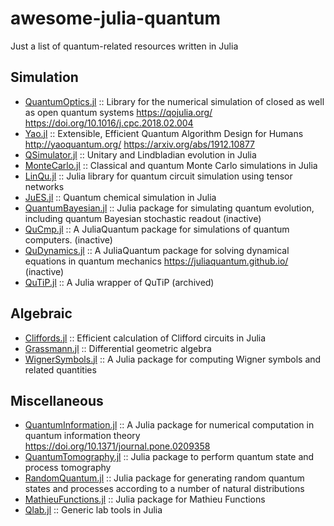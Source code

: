 # awesome-julia-quantum
Just a list of quantum-related resources written in Julia

## Simulation

- [QuantumOptics.jl](https://github.com/qojulia/QuantumOptics.jl) :: Library for the numerical simulation of closed as well as open quantum systems https://qojulia.org/ https://doi.org/10.1016/j.cpc.2018.02.004
- [Yao.jl](https://github.com/QuantumBFS/Yao.jl) :: Extensible, Efficient Quantum Algorithm Design for Humans http://yaoquantum.org/ https://arxiv.org/abs/1912.10877
- [QSimulator.jl](https://github.com/BBN-Q/QSimulator.jl) :: Unitary and Lindbladian evolution in Julia
- [MonteCarlo.jl](https://github.com/crstnbr/MonteCarlo.jl) :: Classical and quantum Monte Carlo simulations in Julia
- [LinQu.jl](https://github.com/YiqingZhouKelly/LinQu.jl) :: Julia library for quantum circuit simulation using tensor networks
- [JuES.jl](https://github.com/mdav2/JuES.jl) :: Quantum chemical simulation in Julia
- [QuantumBayesian.jl](https://github.com/justindressel/QuantumBayesian.jl) :: Julia package for simulating quantum evolution, including quantum Bayesian stochastic readout (inactive)
- [QuCmp.jl](https://github.com/JuliaQuantum/QuCmp.jl) :: A JuliaQuantum package for simulations of quantum computers.
 (inactive)
- [QuDynamics.jl](https://github.com/JuliaQuantum/QuDynamics.jl) :: A JuliaQuantum package for solving dynamical equations in quantum mechanics https://juliaquantum.github.io/ (inactive)
- [QuTiP.jl](https://github.com/goropikari/QuTiP.jl) ::  A Julia wrapper of QuTiP (archived)

## Algebraic

- [Cliffords.jl](https://github.com/BBN-Q/Cliffords.jl) :: Efficient calculation of Clifford circuits in Julia
- [Grassmann.jl](https://github.com/chakravala/Grassmann.jl) :: Differential geometric algebra
- [WignerSymbols.jl](https://github.com/Jutho/WignerSymbols.jl) :: A Julia package for computing Wigner symbols and related quantities

## Miscellaneous

- [QuantumInformation.jl](https://github.com/iitis/QuantumInformation.jl) :: A Julia package for numerical computation in quantum information theory https://doi.org/10.1371/journal.pone.0209358
- [QuantumTomography.jl](https://github.com/BBN-Q/QuantumTomography.jl) :: Julia package to perform quantum state and process tomography
- [RandomQuantum.jl](https://github.com/BBN-Q/RandomQuantum.jl) :: Julia package for generating random quantum states and processes according to a number of natural distributions
- [MathieuFunctions.jl](https://github.com/BBN-Q/MathieuFunctions.jl) :: Julia package for Mathieu Functions
- [Qlab.jl](https://github.com/BBN-Q/Qlab.jl) :: Generic lab tools in Julia
